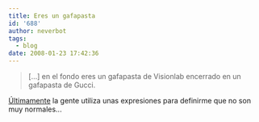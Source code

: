 ```yaml
---
title: Eres un gafapasta
id: '688'
author: neverbot
tags:
  - blog
date: 2008-01-23 17:42:36
---
```


> \[...\] en el fondo eres un gafapasta de Visionlab encerrado en un gafapasta de Gucci.

[Últimamente](/no-puedo-dormir-me-come-el-payaso/#comment-5759) la gente utiliza unas expresiones para definirme que no son muy normales...